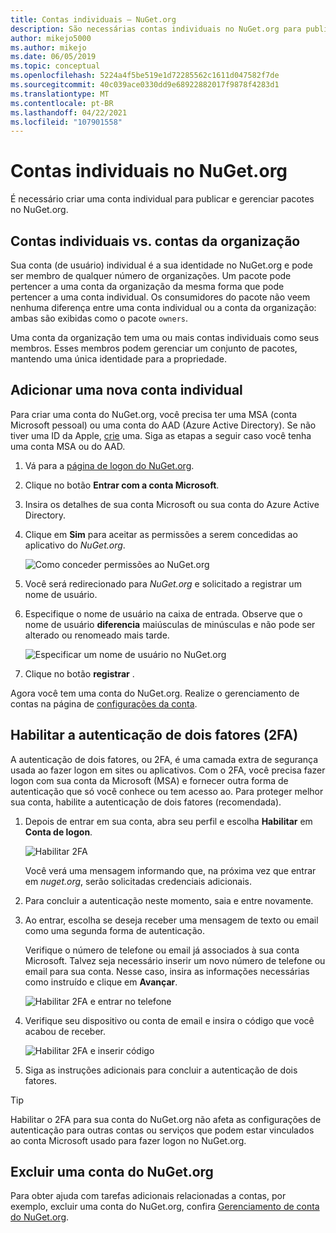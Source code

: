 ```yaml
---
title: Contas individuais – NuGet.org
description: São necessárias contas individuais no NuGet.org para publicar pacotes
author: mikejo5000
ms.author: mikejo
ms.date: 06/05/2019
ms.topic: conceptual
ms.openlocfilehash: 5224a4f5be519e1d72285562c1611d047582f7de
ms.sourcegitcommit: 40c039ace0330dd9e68922882017f9878f4283d1
ms.translationtype: MT
ms.contentlocale: pt-BR
ms.lasthandoff: 04/22/2021
ms.locfileid: "107901558"
---
```

# <a name="individual-accounts-on-nugetorg"></a>Contas individuais no NuGet.org

É necessário criar uma conta individual para publicar e gerenciar pacotes no NuGet.org.

## <a name="individual-accounts-vs-organization-accounts"></a>Contas individuais vs. contas da organização

Sua conta (de usuário) individual é a sua identidade no NuGet.org e pode ser membro de qualquer número de organizações. Um pacote pode pertencer a uma conta da organização da mesma forma que pode pertencer a uma conta individual. Os consumidores do pacote não veem nenhuma diferença entre uma conta individual ou a conta da organização: ambas são exibidas como o pacote `owners`.

Uma conta da organização tem uma ou mais contas individuais como seus membros. Esses membros podem gerenciar um conjunto de pacotes, mantendo uma única identidade para a propriedade.

## <a name="add-a-new-individual-account"></a>Adicionar uma nova conta individual

Para criar uma conta do NuGet.org, você precisa ter uma MSA (conta Microsoft pessoal) ou uma conta do AAD (Azure Active Directory). Se não tiver uma ID da Apple, [crie](https://signup.live.com) uma. Siga as etapas a seguir caso você tenha uma conta MSA ou do AAD.

1. Vá para a [página de logon do NuGet.org](https://www.nuget.org/users/account/LogOn).

1. Clique no botão **Entrar com a conta Microsoft**.

1. Insira os detalhes de sua conta Microsoft ou sua conta do Azure Active Directory.

1. Clique em **Sim** para aceitar as permissões a serem concedidas ao aplicativo do *NuGet.org*.

   ![Como conceder permissões ao NuGet.org](media/nuget-org-permissions.png)

1. Você será redirecionado para *NuGet.org* e solicitado a registrar um nome de usuário.

1. Especifique o nome de usuário na caixa de entrada. Observe que o nome de usuário **diferencia** maiúsculas de minúsculas e não pode ser alterado ou renomeado mais tarde.

   ![Especificar um nome de usuário no NuGet.org](media/nuget-org-register.png) 

1. Clique no botão **registrar** .

Agora você tem uma conta do NuGet.org. Realize o gerenciamento de contas na página de [configurações da conta](https://www.nuget.org/account).

## <a name="enable-two-factor-authentication-2fa"></a>Habilitar a autenticação de dois fatores (2FA)

A autenticação de dois fatores, ou 2FA, é uma camada extra de segurança usada ao fazer logon em sites ou aplicativos. Com o 2FA, você precisa fazer logon com sua conta da Microsoft (MSA) e fornecer outra forma de autenticação que só você conhece ou tem acesso ao. Para proteger melhor sua conta, habilite a autenticação de dois fatores (recomendada).

1. Depois de entrar em sua conta, abra seu perfil e escolha **Habilitar** em **Conta de logon**.

   ![Habilitar 2FA](media/nuget-org-register-2fa.png)

   Você verá uma mensagem informando que, na próxima vez que entrar em *nuget.org*, serão solicitadas credenciais adicionais.

2. Para concluir a autenticação neste momento, saia e entre novamente.

3. Ao entrar, escolha se deseja receber uma mensagem de texto ou email como uma segunda forma de autenticação.

   Verifique o número de telefone ou email já associados à sua conta Microsoft. Talvez seja necessário inserir um novo número de telefone ou email para sua conta. Nesse caso, insira as informações necessárias como instruído e clique em **Avançar**.

   ![Habilitar 2FA e entrar no telefone](media/nuget-org-sign-in-2fa.png)

4. Verifique seu dispositivo ou conta de email e insira o código que você acabou de receber.

   ![Habilitar 2FA e inserir código](media/nuget-org-enter-code-2fa.png)

5. Siga as instruções adicionais para concluir a autenticação de dois fatores.

> [!Tip]
> Habilitar o 2FA para sua conta do NuGet.org não afeta as configurações de autenticação para outras contas ou serviços que podem estar vinculados ao conta Microsoft usado para fazer logon no NuGet.org.

## <a name="delete-a-nugetorg-account"></a>Excluir uma conta do NuGet.org

Para obter ajuda com tarefas adicionais relacionadas a contas, por exemplo, excluir uma conta do NuGet.org, confira [Gerenciamento de conta do NuGet.org](nuget-org-faq.md#nugetorg-account-management).
